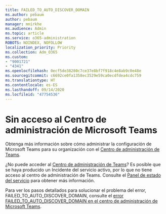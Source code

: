 ```yaml
---
title: FAILED_TO_AUTO_DISCOVER_DOMAIN
ms.author: pebaum
author: pebaum
manager: mnirkhe
ms.audience: Admin
ms.topic: article
ms.service: o365-administration
ROBOTS: NOINDEX, NOFOLLOW
localization_priority: Priority
ms.collection: Adm_O365
ms.custom:
- "9001721"
- "4341"
ms.openlocfilehash: 0ecf5de38280c7ce37e8bf7f918c4e8ab9c0e48e
ms.sourcegitcommit: c6692ce0fa1358ec3529e59ca0ecdfdea4cdc759
ms.translationtype: HT
ms.contentlocale: es-ES
ms.lasthandoff: 09/14/2020
ms.locfileid: "47754536"
---
```

# <a name="no-access-to-teams-admin-center"></a>Sin acceso al Centro de administración de Microsoft Teams

Obtenga más información sobre cómo administrar la configuración de Microsoft Teams para su organización con el [Centro de administración de Teams](https://docs.microsoft.com/microsoftteams/enable-features-office-365).

¿No puede acceder al [Centro de administración de Teams](https://docs.microsoft.com/microsoftteams/enable-features-office-365)? Es posible que se haya producido un Incidente del servicio activo, por lo que no tiene acceso al centro de administración de Teams. Consulte el [Panel de estado del servicio](https://status.office365.com/) para obtener más información.

Para ver los pasos detallados para solucionar el problema del error, FAILED_TO_AUTO_DISCOVER_DOMAIN, consulte el [error FAILED_TO_AUTO_DISCOVER_DOMAIN en el centro de administración de Microsoft Teams](https://docs.microsoft.com/microsoftteams/troubleshoot/teams-administration/failed-to-auto-discover-domain-error-teams-admin-center).
